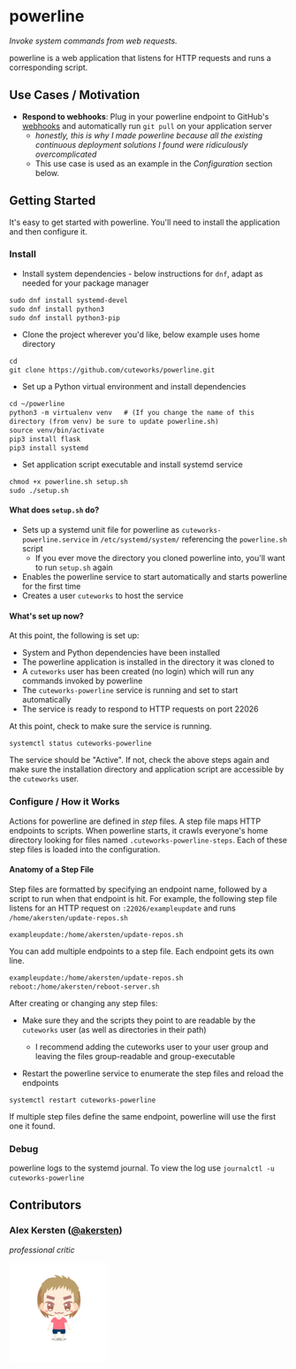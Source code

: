 # powerline
*Invoke system commands from web requests.*

powerline is a web application that listens for HTTP requests and runs a corresponding script.

## Use Cases / Motivation
* **Respond to webhooks**: Plug in your powerline endpoint to GitHub's  [webhooks](https://developer.github.com/webhooks/) and automatically run `git pull` on your application server
  * *honestly, this is why I made powerline because all the existing continuous deployment solutions I found were ridiculously overcomplicated*
  * This use case is used as an example in the *Configuration* section below.
 
## Getting Started 

It's easy to get started with powerline. You'll need to install the application and then configure it. 

### Install

* Install system dependencies - below instructions for `dnf`, adapt as needed for your package manager

```
sudo dnf install systemd-devel
sudo dnf install python3
sudo dnf install python3-pip
```

*  Clone the project wherever you'd like, below example uses home directory

```
cd
git clone https://github.com/cuteworks/powerline.git
```

* Set up a Python virtual environment and install dependencies

```
cd ~/powerline
python3 -m virtualenv venv   # (If you change the name of this directory (from venv) be sure to update powerline.sh)
source venv/bin/activate
pip3 install flask
pip3 install systemd
```

* Set application script executable and install systemd service

```
chmod +x powerline.sh setup.sh
sudo ./setup.sh
```


#### What does `setup.sh` do?
* Sets up a systemd unit file for powerline as `cuteworks-powerline.service` in `/etc/systemd/system/` referencing the `powerline.sh` script
  * If you ever move the directory you cloned powerline into, you'll want to run `setup.sh` again
* Enables the powerline service to start automatically and starts powerline for the first time
* Creates a user `cuteworks` to host the service


#### What's set up now?
At this point, the following is set up:
* System and Python dependencies have been installed
* The powerline application is installed in the directory it was cloned to
* A `cuteworks` user has been created (no login) which will run any commands invoked by powerline
* The `cuteworks-powerline` service is running and set to start automatically
* The service is ready to respond to HTTP requests on port 22026

At this point, check to make sure the service is running.

```
systemctl status cuteworks-powerline
```

The service should be "Active". If not, check the above steps again and make sure the installation directory and application script are accessible by the `cuteworks` user.

### Configure / How it Works

Actions for powerline are defined in *step* files. A step file maps HTTP endpoints to scripts. 
When powerline starts, it crawls everyone's home directory looking for files named `.cuteworks-powerline-steps`. 
Each of these step files is loaded into the configuration.

#### Anatomy of a Step File

Step files are formatted by specifying an endpoint name, followed by a script to run when that endpoint is hit. 
For example, the following step file listens for an HTTP request on `:22026/exampleupdate` and runs `/home/akersten/update-repos.sh`

```
exampleupdate:/home/akersten/update-repos.sh
```

You can add multiple endpoints to a step file. Each endpoint gets its own line.

```
exampleupdate:/home/akersten/update-repos.sh
reboot:/home/akersten/reboot-server.sh
```

After creating or changing any step files:
* Make sure they and the scripts they point to are readable by the `cuteworks` user (as well as directories in their path)
  * I recommend adding the cuteworks user to your user group and leaving the files group-readable and group-executable
    
* Restart the powerline service to enumerate the step files and reload the endpoints

```
systemctl restart cuteworks-powerline
```

If multiple step files define the same endpoint, powerline will use the first one it found.

### Debug
powerline logs to the systemd journal. To view the log use `journalctl -u cuteworks-powerline`


## Contributors

### Alex Kersten ([@akersten](https://github.com/akersten))
*professional critic*


![Avatar](static/img/ak-t.png)
